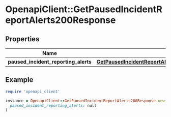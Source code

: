 # OpenapiClient::GetPausedIncidentReportAlerts200Response

## Properties

| Name | Type | Description | Notes |
| ---- | ---- | ----------- | ----- |
| **paused_incident_reporting_alerts** | [**GetPausedIncidentReportAlerts200ResponsePausedIncidentReportingAlerts**](GetPausedIncidentReportAlerts200ResponsePausedIncidentReportingAlerts.md) |  | [optional] |

## Example

```ruby
require 'openapi_client'

instance = OpenapiClient::GetPausedIncidentReportAlerts200Response.new(
  paused_incident_reporting_alerts: null
)
```

